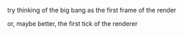 try thinking of the big bang as the first frame of the render

or, maybe better, the first tick of the renderer
